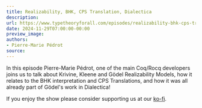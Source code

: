 ```yaml
---
title: Realizability, BHK, CPS Translation, Dialectica
description:
url: https://www.typetheoryforall.com/episodes/realizability-bhk-cps-translation-dialectica
date: 2024-11-29T07:00:00-00:00
preview_image:
authors:
- Pierre-Marie Pédrot
source:
---
```


In this episode Pierre-Marie Pédrot, one of the main Coq/Rocq developers joins us to talk about Krivine, Kleene and Gödel Realizability Models, how it relates to the BHK interpretation and CPS Translations, and how it was all already part of Gödel's work in Dialectica!

If you enjoy the show please consider supporting us at our [ko-fi](https://ko-fi.com/typetheoryforall).